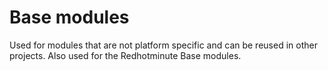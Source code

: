 # Base modules
Used for modules that are not platform specific and can be reused in other projects. Also used for the Redhotminute Base modules.
